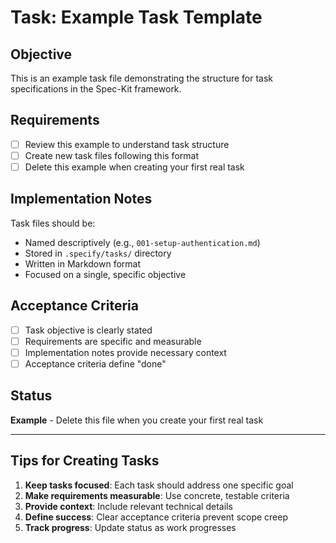 # Task: Example Task Template

## Objective

This is an example task file demonstrating the structure for task specifications in the Spec-Kit framework.

## Requirements

- [ ] Review this example to understand task structure
- [ ] Create new task files following this format
- [ ] Delete this example when creating your first real task

## Implementation Notes

Task files should be:

- Named descriptively (e.g., `001-setup-authentication.md`)
- Stored in `.specify/tasks/` directory
- Written in Markdown format
- Focused on a single, specific objective

## Acceptance Criteria

- [ ] Task objective is clearly stated
- [ ] Requirements are specific and measurable
- [ ] Implementation notes provide necessary context
- [ ] Acceptance criteria define "done"

## Status

**Example** - Delete this file when you create your first real task

---

## Tips for Creating Tasks

1. **Keep tasks focused**: Each task should address one specific goal
2. **Make requirements measurable**: Use concrete, testable criteria
3. **Provide context**: Include relevant technical details
4. **Define success**: Clear acceptance criteria prevent scope creep
5. **Track progress**: Update status as work progresses
